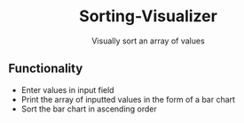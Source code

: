 <h1 align="center">Sorting-Visualizer</h1>
<p align="center">Visually sort an array of values</p>

## Functionality
* Enter values in input field 
* Print the array of inputted values in the form of a bar chart
* Sort the bar chart in ascending order 
